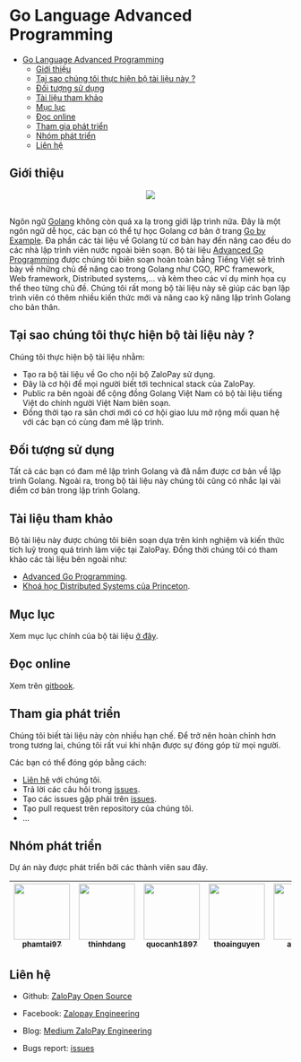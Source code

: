 # Go Language Advanced Programming

- [Go Language Advanced Programming](#go-language-advanced-programming)
  - [Giới thiệu](#giới-thiệu)
  - [Tại sao chúng tôi thực hiện bộ tài liệu này ?](#tại-sao-chúng-tôi-thực-hiện-bộ-tài-liệu-này-)
  - [Đối tượng sử dụng](#đối-tượng-sử-dụng)
  - [Tài liệu tham khảo](#tài-liệu-tham-khảo)
  - [Mục lục](#mục-lục)
  - [Đọc online](#đọc-online)
  - [Tham gia phát triển](#tham-gia-phát-triển)
  - [Nhóm phát triển](#nhóm-phát-triển)
  - [Liên hệ](#liên-hệ)
  
## Giới thiệu

<div align="center">
	<img src="./images/background-book/ver1.3.0.png">
	<br/>
	<span align="center">
		<i></i>
	</span>
</div>
<br/>

Ngôn ngữ [Golang](https://golang.org/) không còn quá xa lạ trong giới lập trình nữa. Đây là một ngôn ngữ dễ học, các bạn có thể tự học Golang cơ bản ở trang [Go by Example](https://gobyexample.com/). Đa phần các tài liệu về Golang từ cơ bản hay đến nâng cao đều do các nhà lập trình viên nước ngoài biên soạn. Bộ tài liệu [Advanced Go Programming](#Go-Language-Advanced-Programming-Advanced-Go-Programming) được chúng tôi biên soạn hoàn toàn bằng Tiếng Việt sẽ trình bày về những chủ đề nâng cao trong Golang như CGO, RPC framework, Web framework, Distributed systems,... và kèm theo các ví dụ minh họa cụ thể theo từng chủ đề. Chúng tôi rất mong bộ tài liệu này sẽ giúp các bạn lập trình viên có thêm nhiều kiến thức mới và nâng cao kỹ năng lập trình Golang cho bản thân.

## Tại sao chúng tôi thực hiện bộ tài liệu này ?

Chúng tôi thực hiện bộ tài liệu nhằm:

- Tạo ra bộ tài liệu về Go cho nội bộ ZaloPay sử dụng.
- Đây là cơ hội để mọi người biết tới technical stack của ZaloPay.
- Public ra bên ngoài để cộng đồng Golang Việt Nam có bộ tài liệu tiếng Việt do chính người Việt Nam biên soạn. 
- Đồng thời tạo ra sân chơi mới có cơ hội giao lưu mở rộng mối quan hệ với các bạn có cùng đam mê lập trình.

## Đối tượng sử dụng

Tất cả các bạn có đam mê lập trình Golang và đã nắm được cơ bản về lập trình Golang. Ngoài ra, trong bộ tài liệu này chúng tôi cũng có nhắc lại vài điểm cơ bản trong lập trình Golang.

## Tài liệu tham khảo

Bộ tài liệu này được chúng tôi biên soạn dựa trên kinh nghiệm và kiến thức tích luỹ trong quá trình làm việc tại ZaloPay. Đồng thời chúng tôi có tham khảo các tài liệu bên ngoài như: 
 - [Advanced Go Programming](https://github.com/chai2010/advanced-go-programming-book).
 - [Khoá học Distributed Systems của Princeton](https://www.cs.princeton.edu/courses/archive/fall18/cos418/schedule.html).

## Mục lục

Xem mục lục chính của bộ tài liệu [ở đây](./SUMMARY.md).

## Đọc online

Xem trên [gitbook](https://zalopay-oss.github.io/go-advanced/).

## Tham gia phát triển

Chúng tôi biết tài liệu này còn nhiều hạn chế. Để trở nên hoàn chỉnh hơn trong tương lai, chúng tôi rất vui khi nhận được sự đóng góp từ mọi người.

Các bạn có thể đóng góp bằng cách:

- [Liên hệ](#li%C3%AAn-h%E1%BB%87) với chúng tôi.
- Trả lời các câu hỏi trong [issues](https://github.com/zalopay-oss/go-advanced/issues).
- Tạo các issues gặp phải trên [issues](https://github.com/zalopay-oss/go-advanced/issues).
- Tạo pull request trên repository của chúng tôi.
- ...

## Nhóm phát triển

Dự án này được phát triển bởi các thành viên sau đây. 

| [<img src="https://avatars1.githubusercontent.com/u/38773351?s=460&v=4" width="100px;"/><br /><sub><b>phamtai97</b></sub>](https://github.com/phamtai97) | [<img src="https://avatars1.githubusercontent.com/u/26034284?s=460&v=4" width="100px;"/><br /><sub><b>thinhdang</b></sub>](https://github.com/thinhdanggroup) | [<img src="https://avatars2.githubusercontent.com/u/23535926?s=460&v=4" width="100px;"/><br /><sub><b>quocanh1897</b></sub>](https://github.com/quocanh1897) | [<img src="https://avatars2.githubusercontent.com/u/32214488?s=400&v=4" width="100px;"/><br /><sub><b>thoainguyen</b></sub>](https://github.com/thoainguyen) | [<img src="https://avatars1.githubusercontent.com/u/3270746?s=460&v=4" width="100px;"/><br /><sub><b>anhldbk</b></sub>](https://github.com/anhldbk) |
| :---------------------------------------------------------------------------------------------------------------------------------------------------: | :---------------------------------------------------------------------------------------------------------------------------------------------------------: | :--------------------------------------------------------------------------------------------------------------------------------------------------: | :-------------------------------------------------------------------------------------------------------------------------------------------------------: | :-----------------------------------------------------------------------------------------------------------------------------------------------------------------: |

## Liên hệ

- Github: [ZaloPay Open Source](https://github.com/zalopay-oss)
  
- Facebook: [Zalopay Engineering](https://www.facebook.com/zalopay.engineering/)

- Blog: [Medium ZaloPay Engineering](https://medium.com/zalopay-engineering)

- Bugs report: [issues](https://github.com/zalopay-oss/go-advanced/issues)
